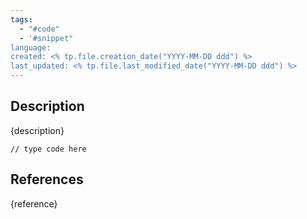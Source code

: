 ```yaml
---
tags:
  - "#code"
  - '#snippet"
language: 
created: <% tp.file.creation_date("YYYY-MM-DD ddd") %>
last_updated: <% tp.file.last_modified_date("YYYY-MM-DD ddd") %>
---
```

## Description
{description}

```
// type code here
```

## References
{reference}